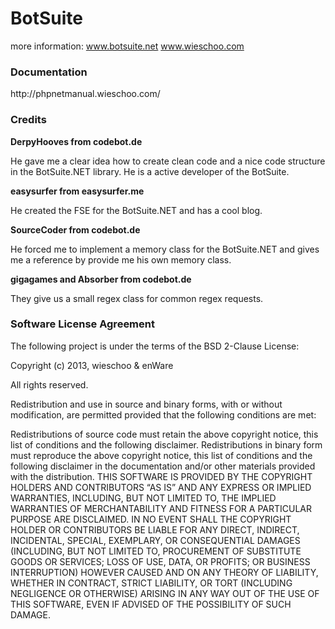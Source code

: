 BotSuite
========

more information:
www.botsuite.net
www.wieschoo.com

<h3>Documentation</h3>
http://phpnetmanual.wieschoo.com/

<h3>Credits</h3>
<b>DerpyHooves from codebot.de</b>

He gave me a clear idea how to create clean code and a nice code structure in the BotSuite.NET library.
He is a active developer of the BotSuite.

<b>easysurfer from easysurfer.me</b>

He created the FSE for the BotSuite.NET and has a cool blog.

<b>SourceCoder from codebot.de</b>

He forced me to implement a memory class for the BotSuite.NET and gives me a reference by provide me his own memory class.

<b>gigagames and Absorber from codebot.de</b>

They give us a small regex class for common regex requests.

<h3>Software License Agreement</h3>

The following project is under the terms of the BSD 2-Clause License:

Copyright (c) 2013, wieschoo & enWare

All rights reserved.

Redistribution and use in source and binary forms, with or without modification, are permitted provided that the following conditions are met:

Redistributions of source code must retain the above copyright notice, this list of conditions and the following disclaimer.
Redistributions in binary form must reproduce the above copyright notice, this list of conditions and the following disclaimer in the documentation and/or other materials provided with the distribution.
THIS SOFTWARE IS PROVIDED BY THE COPYRIGHT HOLDERS AND CONTRIBUTORS “AS IS” AND ANY EXPRESS OR IMPLIED WARRANTIES, INCLUDING, BUT NOT LIMITED TO, THE IMPLIED WARRANTIES OF MERCHANTABILITY AND FITNESS FOR A PARTICULAR PURPOSE ARE DISCLAIMED. IN NO EVENT SHALL THE COPYRIGHT HOLDER OR CONTRIBUTORS BE LIABLE FOR ANY DIRECT, INDIRECT, INCIDENTAL, SPECIAL, EXEMPLARY, OR CONSEQUENTIAL DAMAGES (INCLUDING, BUT NOT LIMITED TO, PROCUREMENT OF SUBSTITUTE GOODS OR SERVICES; LOSS OF USE, DATA, OR PROFITS; OR BUSINESS INTERRUPTION) HOWEVER CAUSED AND ON ANY THEORY OF LIABILITY, WHETHER IN CONTRACT, STRICT LIABILITY, OR TORT (INCLUDING NEGLIGENCE OR OTHERWISE) ARISING IN ANY WAY OUT OF THE USE OF THIS SOFTWARE, EVEN IF ADVISED OF THE POSSIBILITY OF SUCH DAMAGE.

